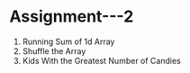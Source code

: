 # Assignment---2

1. Running Sum of 1d Array 
2. Shuffle the Array
3. Kids With the Greatest Number of Candies
